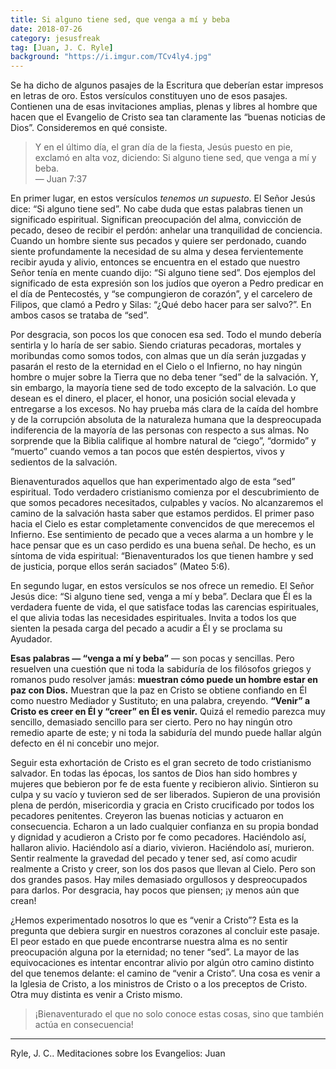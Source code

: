 ```yaml
---
title: Si alguno tiene sed, que venga a mí y beba
date: 2018-07-26
category: jesusfreak
tag: [Juan, J. C. Ryle]
background: "https://i.imgur.com/TCv4ly4.jpg"
---
```


Se ha dicho de algunos pasajes de la Escritura que deberían estar impresos en letras de oro. Estos versículos constituyen uno de esos pasajes. Contienen una de esas invitaciones amplias, plenas y libres al hombre que hacen que el Evangelio de Cristo sea tan claramente las “buenas noticias de Dios”. Consideremos en qué consiste.

> Y en el último día, el gran día de la fiesta, Jesús puesto en pie, exclamó en alta voz, diciendo: Si alguno tiene sed, que venga a mí y beba.<br/>
> — Juan 7:37

En primer lugar, en estos versículos _tenemos un supuesto_. El Señor Jesús dice: “Si alguno tiene sed”. No cabe duda que estas palabras tienen un significado espiritual. Significan preocupación del alma, convicción de pecado, deseo de recibir el perdón: anhelar una tranquilidad de conciencia. Cuando un hombre siente sus pecados y quiere ser perdonado, cuando siente profundamente la necesidad de su alma y desea fervientemente recibir ayuda y alivio, entonces se encuentra en el estado que nuestro Señor tenía en mente cuando dijo: “Si alguno tiene sed”. Dos ejemplos del significado de esta expresión son los judíos que oyeron a Pedro predicar en el día de Pentecostés, y “se compungieron de corazón”, y el carcelero de Filipos, que clamó a Pedro y Silas: “¿Qué debo hacer para ser salvo?”. En ambos casos se trataba de “sed”.

Por desgracia, son pocos los que conocen esa sed. Todo el mundo debería sentirla y lo haría de ser sabio. Siendo criaturas pecadoras, mortales y moribundas como somos todos, con almas que un día serán juzgadas y pasarán el resto de la eternidad en el Cielo o el Infierno, no hay ningún hombre o mujer sobre la Tierra que no deba tener “sed” de la salvación. Y, sin embargo, la mayoría tiene sed de todo excepto de la salvación. Lo que desean es el dinero, el placer, el honor, una posición social elevada y entregarse a los excesos. No hay prueba más clara de la caída del hombre y de la corrupción absoluta de la naturaleza humana que la despreocupada indiferencia de la mayoría de las personas con respecto a sus almas. No sorprende que la Biblia califique al hombre natural de “ciego”, “dormido” y “muerto” cuando vemos a tan pocos que estén despiertos, vivos y sedientos de la salvación.

Bienaventurados aquellos que han experimentado algo de esta “sed” espiritual. Todo verdadero cristianismo comienza por el descubrimiento de que somos pecadores necesitados, culpables y vacíos. No alcanzaremos el camino de la salvación hasta saber que estamos perdidos. El primer paso hacia el Cielo es estar completamente convencidos de que merecemos el Infierno. Ese sentimiento de pecado que a veces alarma a un hombre y le hace pensar que es un caso perdido es una buena señal. De hecho, es un síntoma de vida espiritual: “Bienaventurados los que tienen hambre y sed de justicia, porque ellos serán saciados” (Mateo 5:6).

En segundo lugar, en estos versículos se nos ofrece un remedio. El Señor Jesús dice: “Si alguno tiene sed, venga a mí y beba”. Declara que Él es la verdadera fuente de vida, el que satisface todas las carencias espirituales, el que alivia todas las necesidades espirituales. Invita a todos los que sienten la pesada carga del pecado a acudir a Él y se proclama su Ayudador.

**Esas palabras — “venga a mí y beba”** — son pocas y sencillas. Pero resuelven una cuestión que ni toda la sabiduría de los filósofos griegos y romanos pudo resolver jamás: **muestran cómo puede un hombre estar en paz con Dios.** Muestran que la paz en Cristo se obtiene confiando en Él como nuestro Mediador y Sustituto; en una palabra, creyendo. **“Venir” a Cristo es creer en Él y “creer” en Él es venir.** Quizá el remedio parezca muy sencillo, demasiado sencillo para ser cierto. Pero no hay ningún otro remedio aparte de este; y ni toda la sabiduría del mundo puede hallar algún defecto en él ni concebir uno mejor.

Seguir esta exhortación de Cristo es el gran secreto de todo cristianismo salvador. En todas las épocas, los santos de Dios han sido hombres y mujeres que bebieron por fe de esta fuente y recibieron alivio. Sintieron su culpa y su vacío y tuvieron sed de ser liberados. Supieron de una provisión plena de perdón, misericordia y gracia en Cristo crucificado por todos los pecadores penitentes. Creyeron las buenas noticias y actuaron en consecuencia. Echaron a un lado cualquier confianza en su propia bondad y dignidad y acudieron a Cristo por fe como pecadores. Haciéndolo así, hallaron alivio. Haciéndolo así a diario, vivieron. Haciéndolo así, murieron. Sentir realmente la gravedad del pecado y tener sed, así como acudir realmente a Cristo y creer, son los dos pasos que llevan al Cielo. Pero son dos grandes pasos. Hay miles demasiado orgullosos y despreocupados para darlos. Por desgracia, hay pocos que piensen; ¡y menos aún que crean!

¿Hemos experimentado nosotros lo que es “venir a Cristo”? Esta es la pregunta que debiera surgir en nuestros corazones al concluir este pasaje. El peor estado en que puede encontrarse nuestra alma es no sentir preocupación alguna por la eternidad; no tener “sed”. La mayor de las equivocaciones es intentar encontrar alivio por algún otro camino distinto del que tenemos delante: el camino de “venir a Cristo”. Una cosa es venir a la Iglesia de Cristo, a los ministros de Cristo o a los preceptos de Cristo. Otra muy distinta es venir a Cristo mismo.

> ¡Bienaventurado el que no solo conoce estas cosas, sino que también actúa en consecuencia!

---

Ryle, J. C.. Meditaciones sobre los Evangelios: Juan
